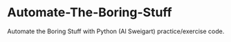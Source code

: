 # Automate-The-Boring-Stuff
Automate the Boring Stuff with Python (Al Sweigart) practice/exercise code.
